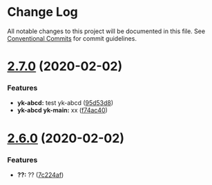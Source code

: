 # Change Log

All notable changes to this project will be documented in this file.
See [Conventional Commits](https://conventionalcommits.org) for commit guidelines.

# [2.7.0](https://github.com/ykforerlang/lerna-repo/compare/v2.6.0...v2.7.0) (2020-02-02)


### Features

* **yk-abcd:** test yk-abcd ([95d53d8](https://github.com/ykforerlang/lerna-repo/commit/95d53d8cbbb2589007a1d46982f5716c8736b28d))
* **yk-abcd yk-main:** xx ([f74ac40](https://github.com/ykforerlang/lerna-repo/commit/f74ac40db21951311237b0463079c79014479362))





# [2.6.0](https://github.com/ykforerlang/lerna-repo/compare/v2.5.7...v2.6.0) (2020-02-02)


### Features

* **??:** ?? ([7c224af](https://github.com/ykforerlang/lerna-repo/commit/7c224af014e51256a3973fc425ac71ff59e3c191))
